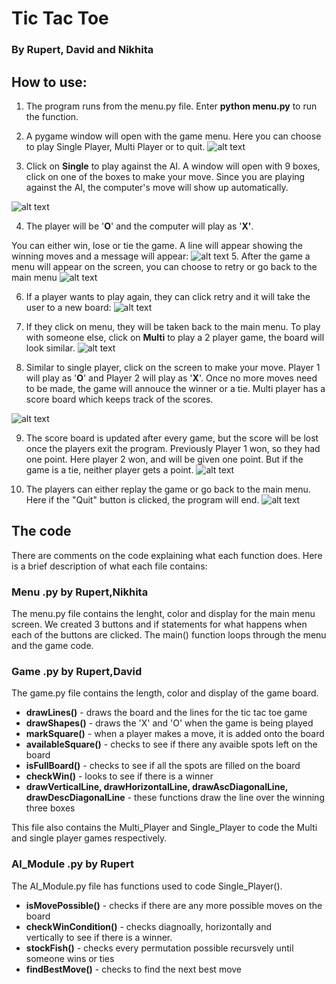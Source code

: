 # Tic Tac Toe

### By Rupert, David and Nikhita

## How to use:

 1. The program runs from the menu.py file. Enter **python menu.py** to run the function. 
 2. A pygame window will open with the game menu. Here you can choose to play Single Player, Multi Player or to quit.
 ![alt text](https://github.com/nikhita25/Tic-Tac-Toe/blob/main/TTT1.PNG?raw=true)

 3. Click on **Single** to play against the AI. A window will open with 9 boxes, click on one of the boxes to make your move. Since you are playing against the AI, the computer's move will show up automatically. 
 
![alt text](https://github.com/nikhita25/Tic-Tac-Toe/blob/main/TTT2.PNG?raw=true)
 


 4. The player will be '**O**' and the computer will play as '**X'**. 
 
 You can either win, lose or tie the game. A line will appear showing the winning moves and a message will appear: 
![alt text](https://github.com/nikhita25/Tic-Tac-Toe/blob/main/TTT3.PNG?raw=true)
 5. After the game a menu will appear on the screen, you can choose to retry or go back to the main menu
 ![alt text](https://github.com/nikhita25/Tic-Tac-Toe/blob/main/TTT4.PNG?raw=true)
 
 6. If a player wants to play again, they can click retry and it will take the user to a new board:  ![alt text](https://github.com/nikhita25/Tic-Tac-Toe/blob/main/TTT11.PNG?raw=true)
 
 7. If they click on menu, they will be taken back to the main menu. To play with someone else, click on **Multi** to play a 2 player game, the board will look similar. 
![alt text](https://github.com/nikhita25/Tic-Tac-Toe/blob/main/TTT9.PNG?raw=true)

 8. Similar to single player, click on the screen to make your move. Player 1 will play as '**O**' and Player 2 will play as '**X**'. Once no more moves need to be made, the game will annouce the winner or a tie. Multi player has a score board which keeps track of the scores. 

 ![alt text](https://github.com/nikhita25/Tic-Tac-Toe/blob/main/TTT5.PNG?raw=true)
 

 9. The score board is updated after every game, but the score will be lost once the players exit the program. Previously Player 1 won, so they had one point. Here player 2 won, and will be given one point. But if the game is a tie, neither player gets a point. 
 ![alt text](https://github.com/nikhita25/Tic-Tac-Toe/blob/main/TTT10.PNG?raw=true)

 10. The players can either replay the game or go back to the main menu. Here if the "Quit" button is clicked, the program will end. 
![alt text](https://github.com/nikhita25/Tic-Tac-Toe/blob/main/TTT12.PNG?raw=true)

## The code
There are comments on the code explaining what each function does. Here is a brief description of what each file contains:

### Menu .py by Rupert,Nikhita
The menu.py file contains the lenght, color and display for the main menu screen. We created 3 buttons and if statements for what happens when each of the buttons are clicked. The main() function loops through the menu and the game code.

### Game .py by Rupert,David
The game.py file contains the length, color and display of the game board. 

 - **drawLines()** - draws the board and the lines for the tic tac toe game
 - **drawShapes()** - draws the 'X' and 'O' when the game is being played
 - **markSquare()** - when a player makes a move, it is added onto the board
 - **availableSquare()** - checks to see if there any avaible spots left on the board
 - **isFullBoard()** - checks to see if all the spots are filled on the board
 - **checkWin()** - looks to see if there is a winner
 - **drawVerticalLine, drawHorizontalLine, drawAscDiagonalLine, drawDescDiagonalLine** - these functions draw the line over the winning three boxes

This file also contains the Multi_Player and Single_Player to code the Multi and single player games respectively.

### Al_Module .py by Rupert
The AI_Module.py file has functions used to code Single_Player().  

 - **isMovePossible()** - checks if there are any more possible moves on the board
 - **checkWinCondition()** - checks diagnoally, horizontally and   
   vertically to see if there is a winner. 
 - **stockFish()** - checks every    permutation possible recursvely until
   someone wins or ties    
 - **findBestMove()** - checks to find the next best move

